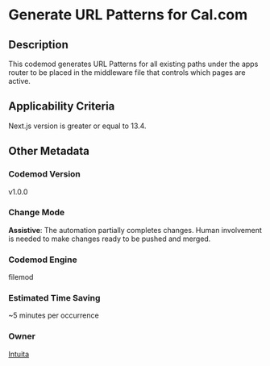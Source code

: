 # Generate URL Patterns for Cal.com

## Description

This codemod generates URL Patterns for all existing paths under the apps router to be placed in the middleware file that controls which pages are active.

## Applicability Criteria

Next.js version is greater or equal to 13.4.

## Other Metadata

### Codemod Version

v1.0.0

### Change Mode

**Assistive**: The automation partially completes changes. Human involvement is needed to make changes ready to be pushed and merged.

### **Codemod Engine**

filemod

### Estimated Time Saving

~5 minutes per occurrence

### Owner

[Intuita](https://github.com/intuita-inc)
